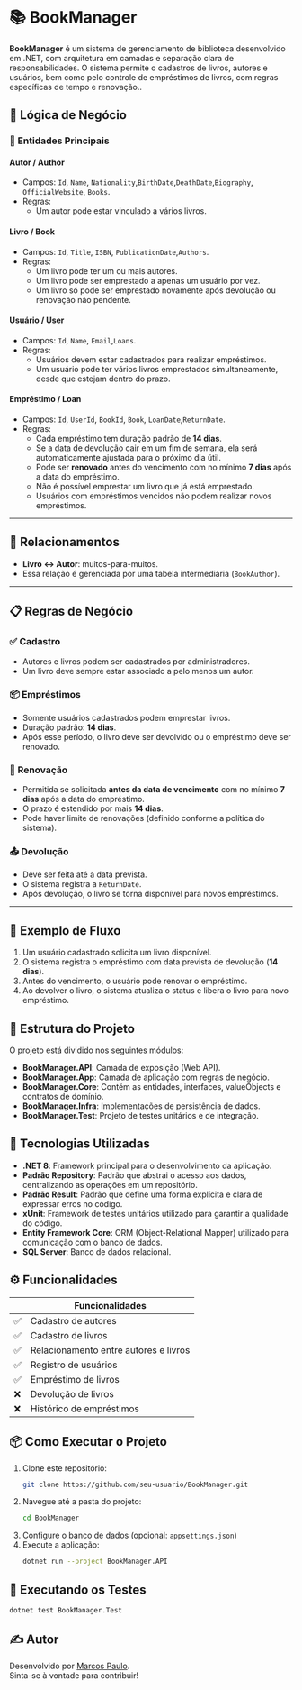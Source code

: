 # 📚 BookManager

**BookManager** é um sistema de gerenciamento de biblioteca desenvolvido em .NET, com arquitetura em camadas e separação clara de responsabilidades. O sistema permite o cadastros de livros, autores e usuários, bem como pelo controle de empréstimos de livros, com regras específicas de tempo e renovação..

## 🧠 Lógica de Negócio

### 🔸 Entidades Principais

#### **Autor** / **Author**
- Campos: `Id`, `Name`, `Nationality`,`BirthDate`,`DeathDate`,`Biography`, `OfficialWebsite`, `Books`.
- Regras:
  - Um autor pode estar vinculado a vários livros.

#### **Livro** / **Book**
- Campos: `Id`, `Title`, `ISBN`, `PublicationDate`,`Authors`.
- Regras:
  - Um livro pode ter um ou mais autores.
  - Um livro pode ser emprestado a apenas um usuário por vez.
  - Um livro só pode ser emprestado novamente após devolução ou renovação não pendente.

#### **Usuário** / **User**
- Campos: `Id`, `Name`, `Email`,`Loans`.
- Regras:
  - Usuários devem estar cadastrados para realizar empréstimos.
  - Um usuário pode ter vários livros emprestados simultaneamente, desde que estejam dentro do prazo.

#### **Empréstimo** / **Loan**
- Campos: `Id`, `UserId`, `BookId`, `Book`, `LoanDate`,`ReturnDate`.
- Regras:
  - Cada empréstimo tem duração padrão de **14 dias**.
  - Se a data de devolução cair em um fim de semana, ela será automaticamente ajustada para o próximo dia útil.
  - Pode ser **renovado** antes do vencimento com no mínimo **7 dias** após a data do empréstimo.
  - Não é possível emprestar um livro que já está emprestado.
  - Usuários com empréstimos vencidos não podem realizar novos empréstimos.

---

## 🔄 Relacionamentos

- **Livro ↔ Autor**: muitos-para-muitos.
- Essa relação é gerenciada por uma tabela intermediária (`BookAuthor`).

---

## 📋 Regras de Negócio

### ✅ Cadastro
- Autores e livros podem ser cadastrados por administradores.
- Um livro deve sempre estar associado a pelo menos um autor.

### 📦 Empréstimos
- Somente usuários cadastrados podem emprestar livros.
- Duração padrão: **14 dias**.
- Após esse período, o livro deve ser devolvido ou o empréstimo deve ser renovado.

### 🔁 Renovação
- Permitida se solicitada **antes da data de vencimento** com no mínimo **7 dias** após a data do empréstimo.
- O prazo é estendido por mais **14 dias**.
- Pode haver limite de renovações (definido conforme a política do sistema).

### 📤 Devolução
- Deve ser feita até a data prevista.
- O sistema registra a `ReturnDate`.
- Após devolução, o livro se torna disponível para novos empréstimos.

---

## 📎 Exemplo de Fluxo

1. Um usuário cadastrado solicita um livro disponível.
2. O sistema registra o empréstimo com data prevista de devolução (**14 dias**).
3. Antes do vencimento, o usuário pode renovar o empréstimo.
4. Ao devolver o livro, o sistema atualiza o status e libera o livro para novo empréstimo.


## 🧱 Estrutura do Projeto

O projeto está dividido nos seguintes módulos:

- **BookManager.API**: Camada de exposição (Web API).
- **BookManager.App**: Camada de aplicação com regras de negócio.
- **BookManager.Core**: Contém as entidades, interfaces, valueObjects e contratos de domínio.
- **BookManager.Infra**: Implementações de persistência de dados.
- **BookManager.Test**: Projeto de testes unitários e de integração.



## 🚀 Tecnologias Utilizadas

- **.NET 8**: Framework principal para o desenvolvimento da aplicação.
- **Padrão Repository**: Padrão que abstrai o acesso aos dados, centralizando as operações em um repositório.
- **Padrão Result**: Padrão que define uma forma explícita e clara de expressar erros no código.
- **xUnit**: Framework de testes unitários utilizado para garantir a qualidade do código.
- **Entity Framework Core**: ORM (Object-Relational Mapper) utilizado para comunicação com o banco de dados.
- **SQL Server**: Banco de dados relacional.

## ⚙️ Funcionalidades

|      | Funcionalidades               |
|------| ----------------------------- |
|  ✅ | Cadastro de autores            |
|  ✅ | Cadastro de livros             |
|  ✅ | Relacionamento entre autores e livros |
|  ✅ | Registro de usuários           |
|  ✅ | Empréstimo de livros           |
|  ❌ | Devolução de livros            |
|  ❌ | Histórico de empréstimos       |


## 📦 Como Executar o Projeto

1. Clone este repositório:
   ```bash
   git clone https://github.com/seu-usuario/BookManager.git
   ```
2. Navegue até a pasta do projeto:
   ```bash
   cd BookManager
   ```
3. Configure o banco de dados (opcional: `appsettings.json`)
4. Execute a aplicação:
   ```bash
   dotnet run --project BookManager.API
   ```

## 🧪 Executando os Testes

```bash
dotnet test BookManager.Test
```

## ✍️ Autor

Desenvolvido por [Marcos Paulo](https://github.com/marcospaulohub).  
Sinta-se à vontade para contribuir!
